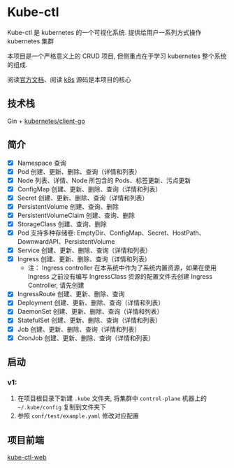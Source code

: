 # Kube-ctl
Kube-ctl 是 kubernetes 的一个可视化系统. 提供给用户一系列方式操作 kubernetes 集群

本项目是一个严格意义上的 CRUD 项目, 但侧重点在于学习 kubernetes 整个系统的组成. 

阅读[官方文档](https://kubernetes.io/docs)、阅读 [k8s](https://github.com/kubernetes/kubernetes) 源码是本项目的核心

## 技术栈
Gin + [kubernetes/client-go](https://github.com/kubernetes/client-go)

## 简介
- [x] Namespace 查询
- [x] Pod 创建、更新、删除、查询（详情和列表）
- [x] Node 列表、详情、Node 所包含的 Pods、标签更新、污点更新
- [x] ConfigMap 创建、更新、删除、查询（详情和列表）
- [x] Secret 创建、更新、删除、查询（详情和列表）
- [x] PersistentVolume 创建、查询、删除
- [x] PersistentVolumeClaim 创建、查询、删除
- [x] StorageClass 创建、查询、删除
- [x] Pod 支持多种存储卷: EmptyDir、ConfigMap、Secret、HostPath、DownwardAPI、PersistentVolume 
- [x] Service 创建、更新、删除、查询（详情和列表）
- [x] Ingress 创建、更新、删除、查询（详情和列表）
  - 注： Ingress controller 在本系统中作为了系统内置资源，如果在使用 Ingress 之前没有编写 IngressClass 资源的配置文件去创建 Ingress Controller, 请先创建
- [x] IngressRoute 创建、更新、删除、查询
- [x] Deployment 创建、更新、删除、查询（详情和列表）
- [x] DaemonSet 创建、更新、删除、查询（详情和列表）
- [x] StatefulSet 创建、更新、删除、查询（详情和列表）
- [x] Job 创建、更新、删除、查询（详情和列表）
- [x] CronJob 创建、更新、删除、查询（详情和列表）

## 启动
### v1:
1. 在项目根目录下新建 `.kube` 文件夹, 将集群中 `control-plane` 机器上的 `~/.kube/config` 复制到文件夹下
2. 参照 `conf/test/example.yaml` 修改对应配置

## 项目前端
[kube-ctl-web](https://github.com/crazyfrankie/kube-ctl-web)
